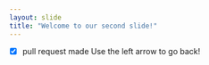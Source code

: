 ```yaml
---
layout: slide
title: "Welcome to our second slide!"
---
```

-[x] pull request made
Use the left arrow to go back!